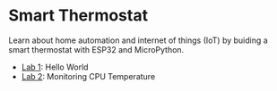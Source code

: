 # Smart Thermostat
Learn about home automation and internet of things (IoT) by buiding a smart thermostat with ESP32 and MicroPython.

* [Lab 1](labs/Lab1.md): Hello World
* [Lab 2](labs/Lab2.md): Monitoring CPU Temperature
